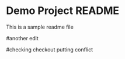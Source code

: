 # Demo Project README

This is a sample readme file

#another edit

#checking checkout
putting conflict